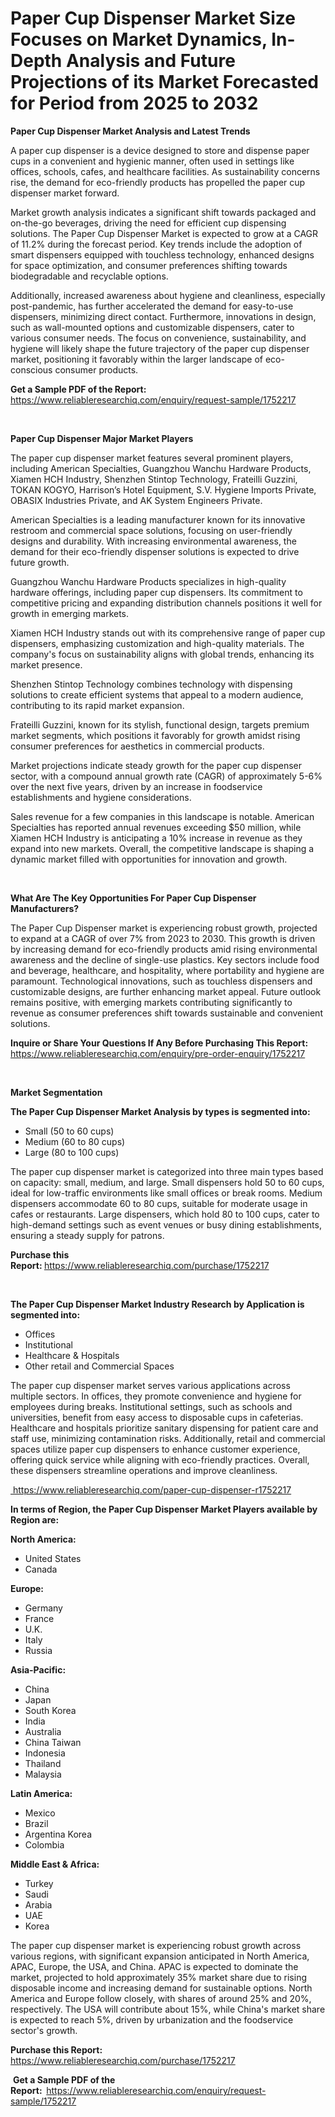 <p><h1>Paper Cup Dispenser Market Size Focuses on Market Dynamics, In-Depth Analysis and Future Projections of its Market Forecasted for Period from 2025 to 2032</h1></p><p><strong>Paper Cup Dispenser Market Analysis and Latest Trends</strong></p>
<p><p>A paper cup dispenser is a device designed to store and dispense paper cups in a convenient and hygienic manner, often used in settings like offices, schools, cafes, and healthcare facilities. As sustainability concerns rise, the demand for eco-friendly products has propelled the paper cup dispenser market forward. </p><p>Market growth analysis indicates a significant shift towards packaged and on-the-go beverages, driving the need for efficient cup dispensing solutions. The Paper Cup Dispenser Market is expected to grow at a CAGR of 11.2% during the forecast period. Key trends include the adoption of smart dispensers equipped with touchless technology, enhanced designs for space optimization, and consumer preferences shifting towards biodegradable and recyclable options. </p><p>Additionally, increased awareness about hygiene and cleanliness, especially post-pandemic, has further accelerated the demand for easy-to-use dispensers, minimizing direct contact. Furthermore, innovations in design, such as wall-mounted options and customizable dispensers, cater to various consumer needs. The focus on convenience, sustainability, and hygiene will likely shape the future trajectory of the paper cup dispenser market, positioning it favorably within the larger landscape of eco-conscious consumer products.</p></p>
<p><strong>Get a Sample PDF of the Report:&nbsp;</strong> <a href="https://www.reliableresearchiq.com/enquiry/request-sample/1752217?utm_campaign=1842&utm_medium=2&utm_source=Github&utm_content=ia&utm_term=17042025&utm_id=paper-cup-dispenser">https://www.reliableresearchiq.com/enquiry/request-sample/1752217</a></p>
<p>&nbsp;</p>
<p><strong>Paper Cup Dispenser Major Market Players</strong></p>
<p><p>The paper cup dispenser market features several prominent players, including American Specialties, Guangzhou Wanchu Hardware Products, Xiamen HCH Industry, Shenzhen Stintop Technology, Frateilli Guzzini, TOKAN KOGYO, Harrison’s Hotel Equipment, S.V. Hygiene Imports Private, OBASIX Industries Private, and AK System Engineers Private. </p><p>American Specialties is a leading manufacturer known for its innovative restroom and commercial space solutions, focusing on user-friendly designs and durability. With increasing environmental awareness, the demand for their eco-friendly dispenser solutions is expected to drive future growth.</p><p>Guangzhou Wanchu Hardware Products specializes in high-quality hardware offerings, including paper cup dispensers. Its commitment to competitive pricing and expanding distribution channels positions it well for growth in emerging markets.</p><p>Xiamen HCH Industry stands out with its comprehensive range of paper cup dispensers, emphasizing customization and high-quality materials. The company's focus on sustainability aligns with global trends, enhancing its market presence.</p><p>Shenzhen Stintop Technology combines technology with dispensing solutions to create efficient systems that appeal to a modern audience, contributing to its rapid market expansion.</p><p>Frateilli Guzzini, known for its stylish, functional design, targets premium market segments, which positions it favorably for growth amidst rising consumer preferences for aesthetics in commercial products.</p><p>Market projections indicate steady growth for the paper cup dispenser sector, with a compound annual growth rate (CAGR) of approximately 5-6% over the next five years, driven by an increase in foodservice establishments and hygiene considerations.</p><p>Sales revenue for a few companies in this landscape is notable. American Specialties has reported annual revenues exceeding $50 million, while Xiamen HCH Industry is anticipating a 10% increase in revenue as they expand into new markets. Overall, the competitive landscape is shaping a dynamic market filled with opportunities for innovation and growth.</p></p>
<p>&nbsp;</p>
<p><strong>What Are The Key Opportunities For Paper Cup Dispenser Manufacturers?</strong></p>
<p><p>The Paper Cup Dispenser market is experiencing robust growth, projected to expand at a CAGR of over 7% from 2023 to 2030. This growth is driven by increasing demand for eco-friendly products amid rising environmental awareness and the decline of single-use plastics. Key sectors include food and beverage, healthcare, and hospitality, where portability and hygiene are paramount. Technological innovations, such as touchless dispensers and customizable designs, are further enhancing market appeal. Future outlook remains positive, with emerging markets contributing significantly to revenue as consumer preferences shift towards sustainable and convenient solutions.</p></p>
<p><strong>Inquire or Share Your Questions If Any Before Purchasing This Report:</strong> <a href="https://www.reliableresearchiq.com/enquiry/pre-order-enquiry/1752217?utm_campaign=1842&utm_medium=2&utm_source=Github&utm_content=ia&utm_term=17042025&utm_id=paper-cup-dispenser">https://www.reliableresearchiq.com/enquiry/pre-order-enquiry/1752217</a></p>
<p>&nbsp;</p>
<p><strong>Market Segmentation</strong></p>
<p><strong>The Paper Cup Dispenser Market Analysis by types is segmented into:</strong></p>
<p><ul><li>Small (50 to 60 cups)</li><li>Medium (60 to 80 cups)</li><li>Large (80 to 100 cups)</li></ul></p>
<p><p>The paper cup dispenser market is categorized into three main types based on capacity: small, medium, and large. Small dispensers hold 50 to 60 cups, ideal for low-traffic environments like small offices or break rooms. Medium dispensers accommodate 60 to 80 cups, suitable for moderate usage in cafes or restaurants. Large dispensers, which hold 80 to 100 cups, cater to high-demand settings such as event venues or busy dining establishments, ensuring a steady supply for patrons.</p></p>
<p><strong>Purchase this Report:&nbsp;</strong><a href="https://www.reliableresearchiq.com/purchase/1752217?utm_campaign=1842&utm_medium=2&utm_source=Github&utm_content=ia&utm_term=17042025&utm_id=paper-cup-dispenser">https://www.reliableresearchiq.com/purchase/1752217</a></p>
<p>&nbsp;</p>
<p><strong>The Paper Cup Dispenser Market Industry Research by Application is segmented into:</strong></p>
<p><ul><li>Offices</li><li>Institutional</li><li>Healthcare & Hospitals</li><li>Other retail and Commercial Spaces</li></ul></p>
<p><p>The paper cup dispenser market serves various applications across multiple sectors. In offices, they promote convenience and hygiene for employees during breaks. Institutional settings, such as schools and universities, benefit from easy access to disposable cups in cafeterias. Healthcare and hospitals prioritize sanitary dispensing for patient care and staff use, minimizing contamination risks. Additionally, retail and commercial spaces utilize paper cup dispensers to enhance customer experience, offering quick service while aligning with eco-friendly practices. Overall, these dispensers streamline operations and improve cleanliness.</p></p>
<p><a href="https://www.reliableresearchiq.com/paper-cup-dispenser-r1752217?utm_campaign=1842&utm_medium=2&utm_source=Github&utm_content=ia&utm_term=17042025&utm_id=paper-cup-dispenser">&nbsp;https://www.reliableresearchiq.com/paper-cup-dispenser-r1752217</a></p>
<p><strong>In terms of Region, the Paper Cup Dispenser Market Players available by Region are:</strong></p>
<p>
    <p> <strong> North America: </strong>
        <ul>
            <li>United States</li>
            <li>Canada</li>
        </ul>
        </p> 
    <p> <strong> Europe: </strong>
        <ul>
            <li>Germany</li>
            <li>France</li>
            <li>U.K.</li>
            <li>Italy</li>
            <li>Russia</li>
        </ul>
        </p> 
    <p> <strong> Asia-Pacific: </strong>
        <ul>
            <li>China</li>
            <li>Japan</li>
            <li>South Korea</li>
            <li>India</li>
            <li>Australia</li>
            <li>China Taiwan</li>
            <li>Indonesia</li>
            <li>Thailand</li>
            <li>Malaysia</li>
        </ul>
        </p> 
    <p> <strong> Latin America: </strong>
        <ul>
            <li>Mexico</li>
            <li>Brazil</li>
            <li>Argentina Korea</li>
            <li>Colombia</li>
        </ul>
        </p> 
    <p> <strong> Middle East & Africa: </strong>
        <ul>
            <li>Turkey</li>
            <li>Saudi</li>
            <li>Arabia</li>
            <li>UAE</li>
            <li>Korea</li>
        </ul>
    </p>
    </p>
<p><p>The paper cup dispenser market is experiencing robust growth across various regions, with significant expansion anticipated in North America, APAC, Europe, the USA, and China. APAC is expected to dominate the market, projected to hold approximately 35% market share due to rising disposable income and increasing demand for sustainable options. North America and Europe follow closely, with shares of around 25% and 20%, respectively. The USA will contribute about 15%, while China's market share is expected to reach 5%, driven by urbanization and the foodservice sector's growth.</p></p>
<p><strong>Purchase this Report: </strong><a href="https://www.reliableresearchiq.com/purchase/1752217?utm_campaign=1842&utm_medium=2&utm_source=Github&utm_content=ia&utm_term=17042025&utm_id=paper-cup-dispenser">https://www.reliableresearchiq.com/purchase/1752217</a></p>
<p>&nbsp;<strong>Get a Sample PDF of the Report:&nbsp;&nbsp;</strong><a href="https://www.reliableresearchiq.com/enquiry/request-sample/1752217?utm_campaign=1842&utm_medium=2&utm_source=Github&utm_content=ia&utm_term=17042025&utm_id=paper-cup-dispenser">https://www.reliableresearchiq.com/enquiry/request-sample/1752217</a></p>
<p><strong></strong></p>
<p><p></p><p></p><p></p></p>